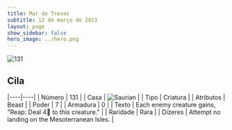 ```yaml
---
title: Mar de Trevas
subtitle: 12 de março de 2021
layout: page
show_sidebar: false
hero_image: ../hero.png
---
```


![131](https://cdn.keyforgegame.com/media/card_front/pt/496_131_VHG8J2GPHF29_pt.png)

## Cila

|----|----|
| Número | 131 |
| Casa | ![Saurian](https://archonarcana.com/images/thumb/9/9e/Saurian_P.png/22px-Saurian_P.png "Sauro") |
| Tipo | Criatura |
| Atributos | Beast |
| Poder | 7 |
| Armadura | 0 |
| Texto | Each enemy creature gains, "Reap: Deal 4 to this creature." |
| Raridade | Rara |
| Dizeres | Attempt no landing on the Mesoterranean Isles. |
